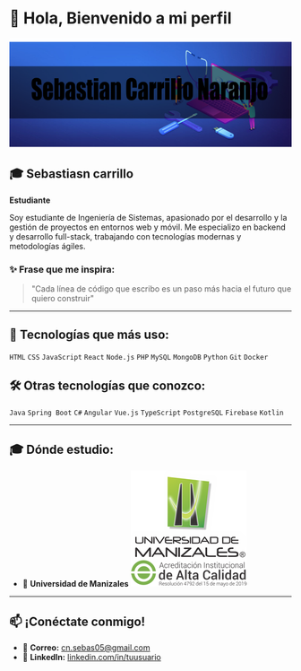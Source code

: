 # 👋 Hola, Bienvenido a mi perfil

![Banner](banner.png)

## 🎓 Sebastiasn carrillo 
**Estudiante**

Soy estudiante de Ingeniería de Sistemas, apasionado por el desarrollo y la gestión de proyectos en entornos web y móvil. Me especializo en backend y desarrollo full-stack, trabajando con tecnologías modernas y metodologías ágiles.

### ✨ Frase que me inspira:
> "Cada línea de código que escribo es un paso más hacia el futuro que quiero construir"

---

## 🚀 Tecnologías que más uso:
`HTML` `CSS` `JavaScript` `React` `Node.js` `PHP` `MySQL` `MongoDB` `Python` `Git` `Docker`

## 🛠 Otras tecnologías que conozco:
`Java` `Spring Boot` `C#` `Angular` `Vue.js` `TypeScript` `PostgreSQL` `Firebase` `Kotlin`

---

## 🎓 Dónde estudio:
- 🏫 **Universidad de Manizales**
![](universidad_manizales.png)

---

## 📫 ¡Conéctate conmigo!
- 📧 **Correo:** [cn.sebas05@gmail.com](cn.sebas05@gmail.com)
- 💼 **LinkedIn:** [linkedin.com/in/tuusuario]()

